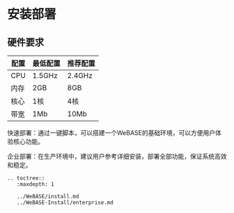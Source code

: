 # 安装部署

## 硬件要求
| 配置 | 最低配置 | 推荐配置 |
| ---- | -------- | -------- |
| CPU  | 1.5GHz   | 2.4GHz   |
| 内存 | 2GB      | 8GB      |
| 核心 | 1核      | 4核      |
| 带宽 | 1Mb      | 10Mb     |


快速部署：通过一键脚本，可以搭建一个WeBASE的基础环境，可以方便用户体验核心功能。

企业部署：在生产环境中，建议用户参考详细安装，部署全部功能，保证系统高效和稳定。

```eval_rst
.. toctree::
   :maxdepth: 1

   ../WeBASE/install.md
   ../WeBASE-Install/enterprise.md
```
